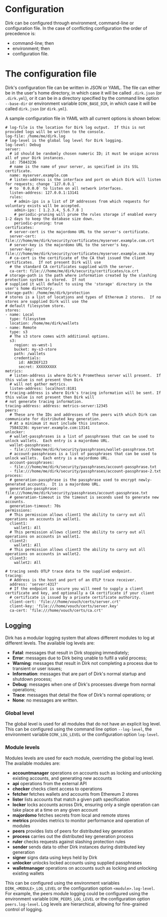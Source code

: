 # Configuration
Dirk can be configured through environment, command-line or configuration file.  In the case of conflicting configuration the order of precedence is:

  - command-line; then
  - environment; then
  - configuration file.

# The configuration file
Dirk's configuration file can be written in JSON or YAML.  The file can either be in the user's home directory, in which case it will be called `.dirk.json` (or `.dirk.yml`), or it can be in a directory specified by the command line option `--base-dir` or environment variable `DIRK_BASE_DIR`, in which case it will be called `dirk.json` (or `dirk.yml`).

A sample configuration file in YAML with all current options is shown below:

```
# log-file is the location for Dirk log output.  If this is not provided logs will be written to the console.
log-file: /home/me/dirk.log
# log-level is the global log level for Dirk logging.
log-level: Debug
server:
  # id should be randomly chosen numeric ID; it must be unique across all of your Dirk instances.
  id: 75843236
  # name is the name of your server, as specified in its SSL certificate.
  name: myserver.example.com
  # listen-address is the interface and port on which Dirk will listen for requests; change `127.0.0.1`
  # to `0.0.0.0` to listen on all network interfaces.
  listen-address: 127.0.0.1:13141
  rules:
    # admin-ips is a list of IP addresses from which requests for voluntary exists will be accepted.
    admin-ips: [ 1.2.3.4, 5.6.7.8 ]
    # periodic-pruning will prune the rules storage if enabled every 1-2 days to keep the database size down.
    periodic-pruning: true
certificates:
  # server-cert is the majordomo URL to the server's certificate.
  server-cert: file:///home/me/dirk/security/certificates/myserver.example.com.crt
  # server-key is the majordomo URL to the server's key.
  server-key: file:///home/me/dirk/security/certificates/myserver.example.com.key
  # ca-cert is the certificate of the CA that issued the client certificates.  If not present Dirk will use
  # the standard CA certificates supplied with the server.
  ca-cert: file:///home/me/dirk/security/certificates/ca.crt
# storage-path is the path where information created by the slashing protection system is stored.  If not
# supplied it will default to using the 'storage' directory in the user's home directory.
storage-path: /home/me/dirk/protection
# stores is a list of locations and types of Ethereum 2 stores.  If no stores are supplied Dirk will use the
# default filesystem store.
stores:
- name: Local
  type: filesystem
  location: /home/me/dirk/wallets
- name: Remote
  type: s3
  # The s3 store comes with additional options.
  s3:
    region: us-west-1
    bucket: my-s3-store
    path: /wallets
    credentials:
      id: ABCDEF123
      secret: XXXXXXXXX
metrics:
  # listen-address is where Dirk's Prometheus server will present.  If this value is not present then Dirk
  # will not gather metrics.
  listen-address: localhost:8181
# tracing-address is where Dirk's tracing information will be sent. If this value is not present then Dirk will
# not generate tracing information.
tracing-address: address: metrics-server:12345
peers:
  # These are the IDs and addresses of the peers with which Dirk can communicate for distributed key generation.
  # At a minimum it must include this instance.
  75843236: myserver.example.com:13141
unlocker:
  # wallet-passphrases is a list of passphrases that can be used to unlock wallets.  Each entry is a majordomo URL.
  wallet-passphrases:
  - file:///home/me/dirk/security/passphrases/wallet-passphrase.txt
  # account-passphrases is a list of passphrases that can be used to unlock wallets.  Each entry is a majordomo URL.
  account-passphrases:
  - file:///home/me/dirk/security/passphrases/account-passphrase.txt
  - file:///home/me/dirk/security/passphrases/account-passphrase-2.txt
process:
  # generation-passphrase is the passphrase used to encrypt newly-generated accounts.  It is a majordomo URL.
  generation-passphrase: file:///home/me/dirk/security/passphrases/account-passphrase.txt
  # generation-timeout is the timeout is seconds used to generate new accounts.
  generation-timeout: 70s
permissions:
  # This permission allows client1 the ability to carry out all operations on accounts in wallet1.
  client1:
    wallet1: All
  # This permission allows client2 the ability to carry out all operations on accounts in wallet1.
  client2:
    wallet1: All
  # This permission allows client3 the ability to carry out all operations on accounts in wallet2.
  client3:
    wallet2: All

# tracing sends OTLP trace data to the supplied endpoint.
tracing:
  # Address is the host and port of an OTLP trace receiver.
  address: 'server:4317'
  # If the endpoint is secure you will need to supply a client certificate and key, and optionally a CA certificate if your client
  # certificate is issued by a private certificate authority.
  client-cert: 'file:///home/vouch/certs/server.crt'
  client-key: 'file:///home/vouch/certs/server.key'
  ca-cert: 'file:///home/vouch/certs/ca.crt'

```

## Logging
Dirk has a modular logging system that allows different modules to log at different levels.  The available log levels are:

  - **Fatal**: messages that result in Dirk stopping immediately;
  - **Error**: messages due to Dirk being unable to fulfil a valid process;
  - **Warning**: messages that result in Dirk not completing a process due to transient or user issues;
  - **Information**: messages that are part of Dirk's normal startup and shutdown process;
  - **Debug**: messages when one of Dirk's processes diverge from normal operations;
  - **Trace**: messages that detail the flow of Dirk's normal operations; or
  - **None**: no messages are written.

### Global level
The global level is used for all modules that do not have an explicit log level.  This can be configured using the command line option `--log-level`, the environment variable `DIRK_LOG_LEVEL` or the configuration option `log-level`.

### Module levels
Modules levels are used for each module, overriding the global log level.  The available modules are:

  - **accountmanager** operations on accounts such as locking and unlocking existing accounts, and generating new accounts
  - **api** operations from the external API
  - **checker** checks client access to operations
  - **fetcher** fetches wallets and accounts from Ethereum 2 stores
  - **lister** lists accounts that match a given path specification
  - **locker** locks accounts across Dirk, ensuring only a single operation can take place at a time on any given account
  - **majordomo** fetches secrets from local and remote stores
  - **metrics** provides metrics to monitor performance and operation of modules
  - **peers** provides lists of peers for distributed key generation
  - **process** carries out the distributed key generation process
  - **ruler** checks requests against slashing protection rules
  - **sender** sends data to other Dirk instances during distributed key generation
  - **signer** signs data using keys held by Dirk
  - **unlocker** unlocks locked accounts using supplied passphrases
  - **walletmanager** operations on accounts such as locking and unlocking existing wallets

This can be configured using the environment variables `DIRK_<MODULE>_LOG_LEVEL` or the configuration option `<module>.log-level`.  For example, the peers module logging could be configured using the environment variable `DIRK_PEERS_LOG_LEVEL` or the configuration option `peers.log-level`.  Log levels are hierarchical, allowing for fine-grained control of logging.
